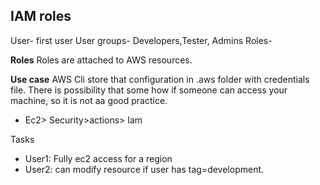 ## IAM roles
User- first user
User groups- Developers,Tester, Admins
Roles-

**Roles**
Roles are attached to AWS resources.

**Use case**
AWS Cli store that configuration in .aws folder with credentials file.
There is possibility that some how if someone can access your machine,
so it is not aa good practice.

- Ec2> Security>actions> Iam 

Tasks
- User1: Fully ec2 access for a region
- User2: can modify resource if user has tag=development.